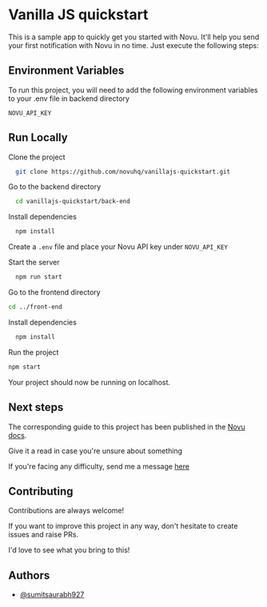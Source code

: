 
# Vanilla JS quickstart

This is a sample app to quickly get you started with Novu. It'll help you send your first notification with Novu in no time. Just execute the following steps:

## Environment Variables

To run this project, you will need to add the following environment variables to your .env file in backend directory

`NOVU_API_KEY`

## Run Locally

Clone the project

```bash
  git clone https://github.com/novuhq/vanillajs-quickstart.git
```

Go to the backend directory

```bash
  cd vanillajs-quickstart/back-end
```

Install dependencies

```bash
  npm install
```

Create a `.env` file and place your Novu API key under `NOVU_API_KEY`

Start the server

```bash
  npm run start
```

Go to the frontend directory

```bash
cd ../front-end
```

Install dependencies

```bash
  npm install
```

Run the project

```bash
npm start
```

Your project should now be running on localhost.

## Next steps
The corresponding guide to this project has been published in the [Novu docs](https://docs.novu.co/overview/quickstart/get-started-with-vanilla-js/).

Give it a read in case you're unsure about something

If you're facing any difficulty, send me a message [here](https://discord.gg/novu)

## Contributing

Contributions are always welcome!

If you want to improve this project in any way, don't hesitate to create issues and raise PRs.

I'd love to see what you bring to this!

## Authors

- [@sumitsaurabh927](https://twitter.com/sumitsaurabh927)